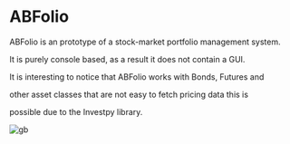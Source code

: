# ABFolio

ABFolio is an prototype of a stock-market portfolio management system.

It is purely console based, as a result it does not contain a GUI.

It is interesting to notice that ABFolio works with Bonds, Futures and 

other asset classes that are not easy to fetch pricing data this is 

possible due to the Investpy library.

![gb](https://user-images.githubusercontent.com/63557494/213348617-1135e25a-317a-4961-b397-298dc019ba6a.jpg)
